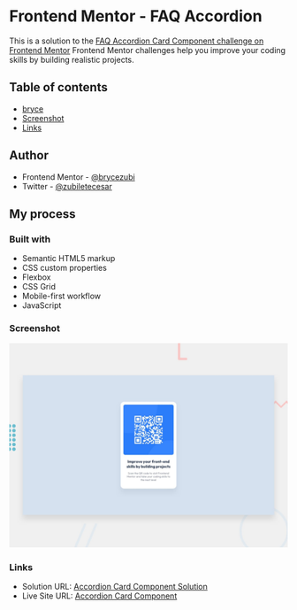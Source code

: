 # Frontend Mentor - FAQ Accordion
This is a solution to the [FAQ Accordion Card Component challenge on Frontend Mentor](https://www.frontendmentor.io/solutions/faq-accordion-main-W68RbK7tVF)
Frontend Mentor challenges help you improve your coding skills by building realistic projects. 

## Table of contents
- [bryce](#author)
- [Screenshot](#screenshot)
- [Links](#links)

## Author
- Frontend Mentor - [@brycezubi](https://www.frontendmentor.io/profile/brycezubi)
- Twitter - [@zubiletecesar](https://twitter.com/home)

## My process

### Built with

- Semantic HTML5 markup
- CSS custom properties
- Flexbox
- CSS Grid
- Mobile-first workflow
- JavaScript

### Screenshot

![Design preview for the QR Component coding challenge](https://github.com/Orisabiyi/qr-component-code/blob/main/design/desktop-preview.jpg)

### Links

- Solution URL: [Accordion Card Component Solution](https://www.frontendmentor.io/solutions/faq-accordion-main-W68RbK7tVF)
- Live Site URL: [Accordion Card Component](https://brycezubi.github.io/Faq-accordion-main/)
